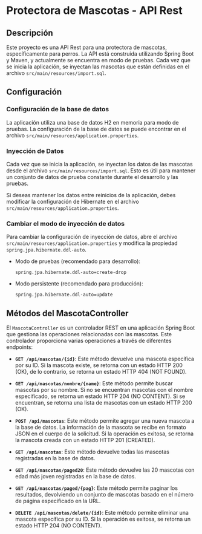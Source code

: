 # Protectora de Mascotas - API Rest

## Descripción

Este proyecto es una API Rest para una protectora de mascotas, específicamente para perros. La API está construida utilizando Spring Boot y Maven, y actualmente se encuentra en modo de pruebas. Cada vez que se inicia la aplicación, se inyectan las mascotas que están definidas en el archivo `src/main/resources/import.sql`.

## Configuración

### Configuración de la base de datos

La aplicación utiliza una base de datos H2 en memoria para modo de pruebas. La configuración de la base de datos se puede encontrar en el archivo `src/main/resources/application.properties`.

### Inyección de Datos

Cada vez que se inicia la aplicación, se inyectan los datos de las mascotas desde el archivo `src/main/resources/import.sql`. Esto es útil para mantener un conjunto de datos de prueba constante durante el desarrollo y las pruebas.

Si deseas mantener los datos entre reinicios de la aplicación, debes modificar la configuración de Hibernate en el archivo `src/main/resources/application.properties`.

### Cambiar el modo de inyección de datos

Para cambiar la configuración de inyección de datos, abre el archivo `src/main/resources/application.properties` y modifica la propiedad `spring.jpa.hibernate.ddl-auto`.

- Modo de pruebas (recomendado para desarrollo):
    ```properties
    spring.jpa.hibernate.ddl-auto=create-drop
    ```

- Modo persistente (recomendado para producción):
    ```properties
    spring.jpa.hibernate.ddl-auto=update
    ```

## Métodos del MascotaController

El `MascotaController` es un controlador REST en una aplicación Spring Boot que gestiona las operaciones relacionadas con las mascotas. Este controlador proporciona varias operaciones a través de diferentes endpoints:

- **`GET /api/mascotas/{id}`**: Este método devuelve una mascota específica por su ID. Si la mascota existe, se retorna con un estado HTTP 200 (OK), de lo contrario, se retorna un estado HTTP 404 (NOT FOUND).

- **`GET /api/mascotas/nombre/{name}`**: Este método permite buscar mascotas por su nombre. Si no se encuentran mascotas con el nombre especificado, se retorna un estado HTTP 204 (NO CONTENT). Si se encuentran, se retorna una lista de mascotas con un estado HTTP 200 (OK).

- **`POST /api/mascotas`**: Este método permite agregar una nueva mascota a la base de datos. La información de la mascota se recibe en formato JSON en el cuerpo de la solicitud. Si la operación es exitosa, se retorna la mascota creada con un estado HTTP 201 (CREATED).

- **`GET /api/mascotas`**: Este método devuelve todas las mascotas registradas en la base de datos.

- **`GET /api/mascotas/paged20`**: Este método devuelve las 20 mascotas con edad más joven registradas en la base de datos.

- **`GET /api/mascotas/paged/{pag}`**: Este método permite paginar los resultados, devolviendo un conjunto de mascotas basado en el número de página especificado en la URL.

- **`DELETE /api/mascotas/delete/{id}`**: Este método permite eliminar una mascota específica por su ID. Si la operación es exitosa, se retorna un estado HTTP 204 (NO CONTENT).

